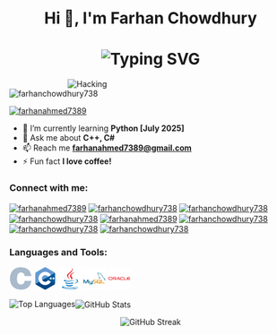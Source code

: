 <!-- ======================= TITLE SECTION ======================= -->
<h1 align="center">Hi 👋, I'm Farhan Chowdhury</h1>

<!-- ======================= ANIMATED TYPING TITLE ======================= -->
<h1 align="center">
  <img src="https://readme-typing-svg.herokuapp.com?font=Fira+Code&size=25&duration=3000&pause=1000&center=true&vCenter=true&width=600&lines=Welcome+to+my+universe!;Undergraduate+CS+Student,+AIUB;Web+Developer;Dot+Net+Developer" alt="Typing SVG" />
</h1>

<!-- ======================= CODING GIF (RIGHT SIDE) ======================= -->
<!-- ekhon ei image off rakhlam -->
<!-- <img align="right" alt="Coding" width="400" src="https://cdn.dribbble.com/users/1162077/screenshots/3848914/programmer.gif"> -->
<img align="right" alt="Hacking" width="400" src="https://camo.githubusercontent.com/3e4ba60aaf08d8e8b8b91661ac3c263e3b0bb8ded371128dc3fe9b84b5464e42/68747470733a2f2f6d656469612e74656e6f722e636f6d2f726550446644574f33586f41414141642f6861636b696e672e676966">



<!-- ======================= PROFILE VIEWS BADGE ======================= -->
<p align="left">
  <img src="https://komarev.com/ghpvc/?username=farhanchowdhury738&label=Profile%20views&color=0e75b6&style=flat" alt="farhanchowdhury738" />
</p>

<!-- ======================= TWITTER FOLLOW BADGE ======================= -->
<p align="left">
  <a href="https://twitter.com/farhanahmed7389" target="blank">
    <img src="https://img.shields.io/twitter/follow/farhanahmed7389?logo=twitter&style=for-the-badge" alt="farhanahmed7389" />
  </a>
</p>

<!-- ======================= ABOUT ME SECTION ======================= -->
- 🌱 I’m currently learning **Python [July 2025]**  
- 💬 Ask me about **C++, C#**  
- 📫 Reach me **farhanahmed7389@gmail.com**  
- ⚡ Fun fact **I love coffee!**  

<!-- ======================= CONNECT WITH ME SECTION ======================= -->
<h3 align="left">Connect with me:</h3>
<p align="left">
  <a href="https://twitter.com/farhanahmed7389" target="blank"><img align="center" src="https://raw.githubusercontent.com/rahuldkjain/github-profile-readme-generator/master/src/images/icons/Social/twitter.svg" alt="farhanahmed7389" height="30" width="40" /></a>
  <a href="https://linkedin.com/in/farhanchowdhury738" target="blank"><img align="center" src="https://raw.githubusercontent.com/rahuldkjain/github-profile-readme-generator/master/src/images/icons/Social/linked-in-alt.svg" alt="farhanchowdhury738" height="30" width="40" /></a>
  <a href="https://fb.com/farhanchowdhury738" target="blank"><img align="center" src="https://raw.githubusercontent.com/rahuldkjain/github-profile-readme-generator/master/src/images/icons/Social/facebook.svg" alt="farhanchowdhury738" height="30" width="40" /></a>
  <a href="https://instagram.com/farhanchowdhury738" target="blank"><img align="center" src="https://raw.githubusercontent.com/rahuldkjain/github-profile-readme-generator/master/src/images/icons/Social/instagram.svg" alt="farhanchowdhury738" height="30" width="40" /></a>
  <a href="https://www.hackerrank.com/farhanahmed7389" target="blank"><img align="center" src="https://raw.githubusercontent.com/rahuldkjain/github-profile-readme-generator/master/src/images/icons/Social/hackerrank.svg" alt="farhanahmed7389" height="30" width="40" /></a>
  <a href="https://www.leetcode.com/farhanchowdhury738" target="blank"><img align="center" src="https://raw.githubusercontent.com/rahuldkjain/github-profile-readme-generator/master/src/images/icons/Social/leet-code.svg" alt="farhanchowdhury738" height="30" width="40" /></a>
  <a href="https://www.hackerearth.com/farhanchowdhury738" target="blank"><img align="center" src="https://raw.githubusercontent.com/rahuldkjain/github-profile-readme-generator/master/src/images/icons/Social/hackerearth.svg" alt="farhanchowdhury738" height="30" width="40" /></a>
  <a href="https://discord.gg/farhanchowdhury738" target="blank"><img align="center" src="https://raw.githubusercontent.com/rahuldkjain/github-profile-readme-generator/master/src/images/icons/Social/discord.svg" alt="farhanchowdhury738" height="30" width="40" /></a>
</p>

<!-- ======================= LANGUAGES AND TOOLS SECTION ======================= -->
<h3 align="left">Languages and Tools:</h3>
<p align="left">
  <a href="https://www.cprogramming.com/" target="_blank" rel="noreferrer"><img src="https://raw.githubusercontent.com/devicons/devicon/master/icons/c/c-original.svg" alt="c" width="40" height="40"/></a>
  <a href="https://www.w3schools.com/cpp/" target="_blank" rel="noreferrer"><img src="https://raw.githubusercontent.com/devicons/devicon/master/icons/cplusplus/cplusplus-original.svg" alt="cplusplus" width="40" height="40"/></a>
  <a href="https://www.java.com" target="_blank" rel="noreferrer"><img src="https://raw.githubusercontent.com/devicons/devicon/master/icons/java/java-original.svg" alt="java" width="40" height="40"/></a>
  <a href="https://www.mysql.com/" target="_blank" rel="noreferrer"><img src="https://raw.githubusercontent.com/devicons/devicon/master/icons/mysql/mysql-original-wordmark.svg" alt="mysql" width="40" height="40"/></a>
  <a href="https://www.oracle.com/" target="_blank" rel="noreferrer"><img src="https://raw.githubusercontent.com/devicons/devicon/master/icons/oracle/oracle-original.svg" alt="oracle" width="40" height="40"/></a>
</p>

<!-- ======================= TOP LANGS CARD ======================= -->
<p>
  <img align="left" src="https://github-readme-stats.vercel.app/api/top-langs?username=farhanchowdhury738&show_icons=true&locale=en&layout=compact&cache_seconds=14400&v=2" alt="Top Languages" />
</p>

<!-- ======================= GITHUB STATS CARD ======================= -->
<p>
  <img align="center" src="https://github-readme-stats.vercel.app/api?username=farhanchowdhury738&show_icons=true&locale=en&cache_seconds=14400&v=2" alt="GitHub Stats" />
</p>

<!-- ======================= GITHUB STREAK CARD (FIXED) ======================= -->
<p align="center">
  <img src="https://github-readme-streak-stats.herokuapp.com?user=farhanchowdhury738&theme=default&hide_border=false&v=2" alt="GitHub Streak" />
</p>

